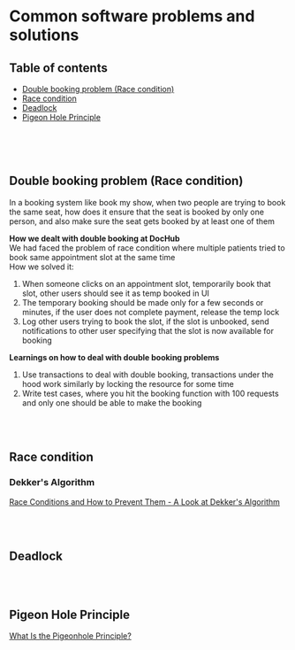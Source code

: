 # Common software problems and solutions

## Table of contents
- [Double booking problem (Race condition)](#double-booking-problem-race-condition)
- [Race condition](#race-condition)
- [Deadlock](#deadlock)
- [Pigeon Hole Principle](#pigeon-hole-principle)



<br/>
<br/>
<br/>

## Double booking problem (Race condition)
In a booking system like book my show, when two people are trying to book the same seat, how does it ensure that the seat is booked by only one person, and also make sure the seat gets booked by at least one of them   

**How we dealt with double booking at DocHub**   
We had faced the problem of race condition where multiple patients tried to book same appointment slot at the same time   
How we solved it:   
1. When someone clicks on an appointment slot, temporarily book that slot, other users should see it as temp booked in UI   
1. The temporary booking should be made only for a few seconds or minutes, if the user does not complete payment, release the temp lock
1. Log other users trying to book the slot, if the slot is unbooked, send notifications to other user specifying that the slot is now available for booking

**Learnings on how to deal with double booking problems**   
1. Use transactions to deal with double booking, transactions under the hood work similarly by locking the resource for some time
1. Write test cases, where you hit the booking function with 100 requests and only one should be able to make the booking

<br/>
<br/>

## Race condition

### Dekker's Algorithm
[Race Conditions and How to Prevent Them - A Look at Dekker's Algorithm](https://www.youtube.com/watch?v=MqnpIwN7dz0)

<br/>
<br/>

## Deadlock

<br/>
<br/>


## Pigeon Hole Principle

[What Is the Pigeonhole Principle?](https://www.youtube.com/watch?v=B2A2pGrDG8I)


<br/>
<br/>
